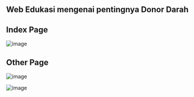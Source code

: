 ## Web Edukasi mengenai pentingnya Donor Darah


## Index Page
![image](https://user-images.githubusercontent.com/62141316/182815110-9490c4c0-5073-42e2-b7f2-6b4a84d26a00.png)

## Other Page
![image](https://user-images.githubusercontent.com/62141316/182815278-f7281d6e-c633-441d-bffa-d3008e247b53.png)

![image](https://user-images.githubusercontent.com/62141316/182815295-60b84df2-aed5-4f69-9c49-0279e462725f.png)

